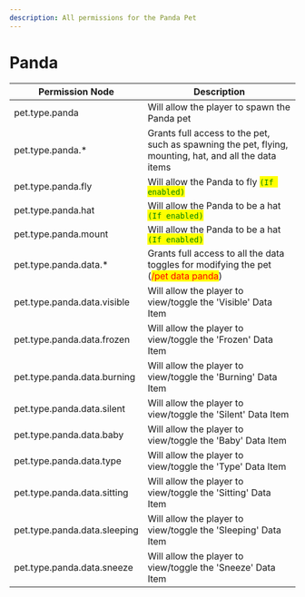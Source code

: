 ```yaml
---
description: All permissions for the Panda Pet
---
```



# Panda
| Permission Node | Description |
| - | - |
| pet.type.panda | Will allow the player to spawn the Panda pet |
| pet.type.panda.* | Grants full access to the pet, such as spawning the pet, flying, mounting, hat, and all the data items |
| pet.type.panda.fly | Will allow the Panda to fly <mark style="color:green;">`(If enabled)`</mark> |
| pet.type.panda.hat | Will allow the Panda to be a hat <mark style="color:green;">`(If enabled)`</mark> |
| pet.type.panda.mount | Will allow the Panda to be a hat <mark style="color:green;">`(If enabled)`</mark> |
| pet.type.panda.data.* | Grants full access to all the data toggles for modifying the pet (<mark style="color:red;">/pet data panda</mark>) |
| pet.type.panda.data.visible | Will allow the player to view/toggle the 'Visible' Data Item |
| pet.type.panda.data.frozen | Will allow the player to view/toggle the 'Frozen' Data Item |
| pet.type.panda.data.burning | Will allow the player to view/toggle the 'Burning' Data Item |
| pet.type.panda.data.silent | Will allow the player to view/toggle the 'Silent' Data Item |
| pet.type.panda.data.baby | Will allow the player to view/toggle the 'Baby' Data Item |
| pet.type.panda.data.type | Will allow the player to view/toggle the 'Type' Data Item |
| pet.type.panda.data.sitting | Will allow the player to view/toggle the 'Sitting' Data Item |
| pet.type.panda.data.sleeping | Will allow the player to view/toggle the 'Sleeping' Data Item |
| pet.type.panda.data.sneeze | Will allow the player to view/toggle the 'Sneeze' Data Item |

